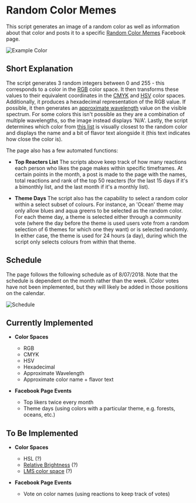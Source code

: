 # Random Color Memes

This script generates an image of a random color as well as information about that color and posts it to a specific [Random Color Memes](https://www.facebook.com/randomcolormemes/) Facebook page.

![Example Color](https://i.imgur.com/pBjk2rE.png?raw=true)

## Short Explanation
The script generates 3 random integers between 0 and 255 - this corresponds to a color in the [RGB](https://en.wikipedia.org/wiki/RGB_color_space) color space. It then transforms these values to their equivalent coordinates in the [CMYK](https://en.wikipedia.org/wiki/CMYK_color_model) and [HSV](https://en.wikipedia.org/wiki/HSL_and_HSV) color spaces. Additionally, it produces a hexadecimal representation of the RGB value. 
If possible, it then generates an [approximate wavelength](https://en.wikipedia.org/wiki/Visible_spectrum) value on the visible spectrum. For some colors this isn't possible as they are a combination of multiple wavelengths, so the image instead displays 'N/A'. 
Lastly, the script determines which color from [this list](https://en.wikipedia.org/wiki/List_of_colors) is visually closest to the random color and displays the name and a bit of flavor text alongside it (this text indicates how close the color is).

The page also has a few automated functions:

 - **Top Reacters List**
 The scripts above keep track of how many reactions each person who likes the page makes within specific timeframes. At certain points in the month, a post is made to the page with the names, total reactions and rank of the top 50 reacters (for the last 15 days if it's a bimonthly list, and the last month if it's a monthly list).
 
 - **Theme Days**
 The script also has the capability to select a random color within a select subset of colours. For instance, an 'Ocean' theme may only allow blues and aqua greens to be selected as the random color. For each theme day, a theme is selected either through a community vote (where the day before the theme is used users vote from a random selection of 6 themes for which one they want) or is selected randomly. In either case, the theme is used for 24 hours (a day), during which the script only selects colours from within that theme.
 
## Schedule

The page follows the following schedule as of 8/07/2018. Note that the schedule is dependent on the month rather than the week. (Color votes have not been implemented, but they will likely be added in those positions on the calendar.

![Schedule](https://i.imgur.com/jyXM3fq.jpg?raw=true)

## Currently Implemented
 - **Color Spaces**
     - RGB
     - CMYK
     - HSV
     - Hexadecimal
     - Approximate Wavelength
     - Approximate color name + flavor text
     
 - **Facebook Page Events**
     - Top likers twice every month
     - Theme days (using colors with a particular theme, e.g. forests, oceans, etc.)
     
     
## To Be Implemented
 - **Color Spaces**
     - HSL (?)
     - [Relative Brightness](https://en.wikipedia.org/wiki/Brightness) (?)
     - [LMS color space](https://en.wikipedia.org/wiki/LMS_color_space) (?)
     
 - **Facebook Page Events**
     - Vote on color names (using reactions to keep track of votes)
     
